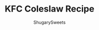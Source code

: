 ---
layout: ../../layouts/MarkdownPostLayout.astro
title: KFC Coleslaw Recipe
author: ShugarySweets
pubDate: 2021-04-18
description: "Make copycat KFC Coleslaw that&#x27;s better than the original! Everyone&#x27;s favorite fried chicken side dish is easy to replicate at home. This fresh coleslaw has a tangy buttermilk dressing that keeps you coming back for more."
image_url: https://www.shugarysweets.com/wp-content/uploads/2021/07/kfc-coleslaw-facebook-scaled.jpg
tags: ["Salad and Sides","American"]
calories: 115
protein: 2
carbohydrates: 13
fats: 7
fiber: 2
ingredients: ["1 head cabbage, finely chopped (about 8 cups)","1 carrot, finely shredded and chopped (about 1/4 cup)","1/2 cup mayonnaise","1/3 cup granulated sugar","1/2 cup buttermilk","2 Tablespoons lemon juice","2 Tablespoons white vinegar","1/2 teaspoon kosher salt","1/8 teaspoon black pepper","2 Tablespoons minced onion"]
serves: 12
time: "2 hours 15 minutes"
prepTime: "15 minutes"
instructions: ["Chop and shred carrots and cabbage using a food processor, pulsing until they are about the size of rice. Do not OVER pulse. Pour into a large bowl. Set aside.","In a small bowl, whisk together mayonnaise, sugar, buttermilk, lemon juice, vinegar, salt, pepper, and minced onion.","Pour dressing over carrot and cabbage mixture. Cover and refrigerate for about 2 hours before serving."]
nutrition: ["115 calories","13 grams carbohydrates","4 milligrams cholesterol","7 grams fat","2 grams fiber","2 grams protein","1 grams saturated fat","141 grams sodium","9 grams sugar","0 grams trans fat","6 grams unsaturated fat"]
---